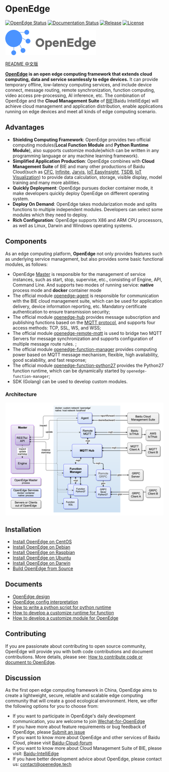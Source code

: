 # OpenEdge

[![OpenEdge Status](https://travis-ci.com/baidu/openedge.svg?branch=master)](https://travis-ci.com/baidu/openedge)  [![Documentation Status](https://img.shields.io/badge/docs-latest-brightgreen.svg?style=flat)](https://openedge.tech/en)    [![Release](https://img.shields.io/github/release-pre/baidu/openedge.svg?color=blue&label=pre-release)](https://github.com/baidu/openedge/releases)    [![License](https://img.shields.io/github/license/baidu/openedge.svg?color=blue)](LICENSE)

![OpenEdge-logo](./doc/images/logo/logo-with-name.png)

[README 中文版](./README-CN.md)

**[OpenEdge](https://openedge.tech) is an open edge computing framework that extends cloud computing, data and service seamlessly to edge devices.** It can provide temporary offline, low-latency computing services, and include device connect, message routing, remote synchronization, function computing, video access pre-processing, AI inference, etc. The combination of OpenEdge and the **Cloud Management Suite** of [BIE](https://cloud.baidu.com/product/bie.html)(Baidu IntelliEdge) will achieve cloud management and application distribution, enable applications running on edge devices and meet all kinds of edge computing scenario.

## Advantages

- **Shielding Computing Framework**: OpenEdge provides two official computing modules(**Local Function Module** and **Python Runtime Module**), also supports customize module(which can be written in any programming language or any machine learning framework).
- **Simplified Application Production**: OpenEdge combines with **Cloud Management Suite** of BIE and many other productions of Baidu Cloud(such as [CFC](https://cloud.baidu.com/product/cfc.html), [Infinite](https://cloud.baidu.com/product/infinite.html), [Jarvis](http://di.baidu.com/product/jarvis), [IoT EasyInsight](https://cloud.baidu.com/product/ist.html), [TSDB](https://cloud.baidu.com/product/tsdb.html), [IoT Visualization](https://cloud.baidu.com/product/iotviz.html)) to provide data calculation, storage, visible display, model training and many more abilities.
- **Quickly Deployment**: OpenEdge pursues docker container mode, it make developers quickly deploy OpenEdge on different operating system.
- **Deploy On Demand**: OpenEdge takes modularization mode and splits functions to multiple independent modules. Developers can select some modules which they need to deploy.
- **Rich Configuration**: OpenEdge supports X86 and ARM CPU processors, as well as Linux, Darwin and Windows operating systems.

## Components

As an edge computing platform, **OpenEdge** not only provides features such as underlying service management, but also provides some basic functional modules, as follows:

- OpenEdge [Master](./doc/us-en/overview/OpenEdge-design.md#master) is responsible for the management of service instances, such as start, stop, supervise, etc., consisting of Engine, API, Command Line. And supports two modes of running service: **native** process mode and **docker** container mode
- The official module [openedge-agent](./doc/us-en/overview/OpenEdge-design.md#openedge-agent) is responsible for communication with the BIE cloud management suite, which can be used for application delivery, device information reporting, etc. Mandatory certificate authentication to ensure transmission security;
- The official module [openedge-hub](./doc/us-en/overview/OpenEdge-design.md#openedge-hub) provides message subscription and publishing functions based on the [MQTT protocol](http://docs.oasis-open.org/mqtt/mqtt/v3.1.1/os/mqtt-v3.1.1-os.html), and supports four access methods: TCP, SSL, WS, and WSS;
- The official module [openedge-remote-mqtt](./doc/us-en/overview/OpenEdge-design.md#openedge-remote-mqtt) is used to bridge two MQTT Servers for message synchronization and supports configuration of multiple message route rules. ;
- The official module [openedge-function-manager](./doc/us-en/overview/OpenEdge-design.md#openedge-function-manager) provides computing power based on MQTT message mechanism, flexible, high availability, good scalability, and fast response;
- The official module [openedge-function-python27](./doc/us-en/overview/OpenEdge-design.md#openedge-function-python27) provides the Python27 function runtime, which can be dynamically started by `openedge-function-manager`;
- SDK (Golang) can be used to develop custom modules.

### Architecture

![Architecture](./doc/images/overview/design/openedge_design.png)

## Installation

- [Install OpenEdge on CentOS](./doc/us-en/setup/Install-OpenEdge-on-CentOS.md)
- [Install OpenEdge on Debian](./doc/us-en/setup/Install-OpenEdge-on-Debian.md)
- [Install OpenEdge on Raspbian](./doc/us-en/setup/Install-OpenEdge-on-Raspbian.md)
- [Install OpenEdge on Ubuntu](./doc/us-en/setup/Install-OpenEdge-on-Ubuntu.md)
- [Install OpenEdge on Darwin](./doc/us-en/setup/Install-OpenEdge-on-Darwin.md)
- [Build OpenEdge from Source](./doc/us-en/setup/Build-OpenEdge-from-Source.md)

## Documents

- [OpenEdge design](./doc/us-en/overview/OpenEdge-design.md)
- [OpenEdge config interpretation](./doc/us-en/tutorials/Config-interpretation.md)
- [How to write a python script for python runtime](./doc/us-en/customize/How-to-write-a-python-script-for-python-runtime.md)
- [How to develop a customize runtime for function](./doc/us-en/customize/How-to-develop-a-customize-runtime-for-function.md)
- [How to develop a customize module for OpenEdge](./doc/us-en/customize/How-to-develop-a-customize-module-for-OpenEdge.md)

## Contributing

If you are passionate about contributing to open source community, OpenEdge will provide you with both code contributions and document contributions. More details, please see: [How to contribute code or document to OpenEdge](./CONTRIBUTING.md).

## Discussion

As the first open edge computing framework in China, OpenEdge aims to create a lightweight, secure, reliable and scalable edge computing community that will create a good ecological environment. Here, we offer the following options for you to choose from:

- If you want to participate in OpenEdge's daily development communication, you are welcome to join [Wechat-for-OpenEdge](https://openedge.bj.bcebos.com/Wechat/Wechat-OpenEdge.png)
- If you have more about feature requirements or bug feedback of OpenEdge, please [Submit an issue](https://github.com/baidu/openedge/issues)
- If you want to know more about OpenEdge and other services of Baidu Cloud, please visit [Baidu-Cloud-forum](https://cloud.baidu.com/forum/bce)
- If you want to know more about Cloud Management Suite of BIE, please visit: [Baidu-IntelliEdge](https://cloud.baidu.com/product/bie.html)
- If you have better development advice about OpenEdge, please contact us: <contact@openedge.tech>

